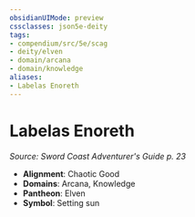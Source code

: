```yaml
---
obsidianUIMode: preview
cssclasses: json5e-deity
tags:
- compendium/src/5e/scag
- deity/elven
- domain/arcana
- domain/knowledge
aliases: 
- Labelas Enoreth
---
```

# Labelas Enoreth
*Source: Sword Coast Adventurer's Guide p. 23* 

- **Alignment**: Chaotic Good
- **Domains**: Arcana, Knowledge
- **Pantheon**: Elven
- **Symbol**: Setting sun
